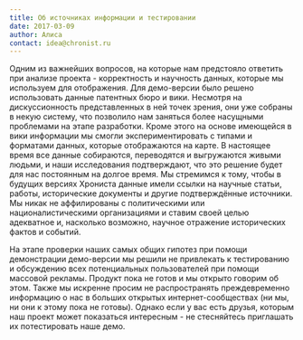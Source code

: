 ```yaml
---
title: Об источниках информации и тестировании
date: 2017-03-09
author: Алиса
contact: idea@chronist.ru
---
```


Одним из важнейших вопросов, на которые нам предстояло ответить при анализе проекта - корректность и научность данных, которые мы используем для отображения. Для демо-версии было решено использовать данные патентных бюро и вики. Несмотря на дискуссионность представленных в ней точек зрения, они уже собраны в некую систему, что позволило нам заняться более насущными проблемами на этапе разработки. Кроме этого на основе имеющейся в вики информации мы смогли экспериментировать с типами и форматами данных, которые отображаются на карте. В настоящее время все данные собираются, переводятся и выгружаются живыми людьми, и наши исследования подтверждают, что это решение будет для нас постоянным на долгое время. Мы стремимся к тому, чтобы в будущих версиях Хрониста данные имели ссылки на научные статьи, работы, исторические документы и другие подтверждённые источники. Мы никак не аффилированы с политическими или националистическими организациями и ставим своей целью адекватное и, насколько возможно, научное отражение исторических фактов и событий.

На этапе проверки наших самых общих гипотез при помощи демонстрации демо-версии мы решили не привлекать к тестированию и обсуждению всех потенциальных пользователей при помощи массовой рекламы. Продукт пока не готов и мы открыто говорим об этом. Также мы искренне просим не распространять преждевременно информацию о нас в больших открытых интернет-сообществах (ни мы, ни они к этому пока не готовы). Однако если у вас есть друзья, которым наш проект может показаться интересным - не стесняйтесь приглашать их потестировать наше демо.

